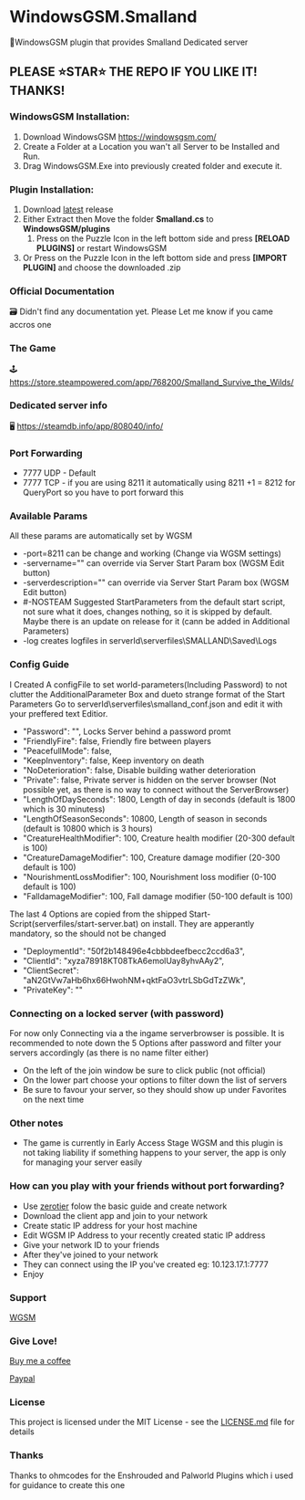 # WindowsGSM.Smalland
🧩WindowsGSM plugin that provides Smalland Dedicated server

## PLEASE ⭐STAR⭐ THE REPO IF YOU LIKE IT! THANKS!

### WindowsGSM Installation: 
1. Download  WindowsGSM https://windowsgsm.com/ 
2. Create a Folder at a Location you wan't all Server to be Installed and Run.
3. Drag WindowsGSM.Exe into previously created folder and execute it.

### Plugin Installation:
1. Download [latest](https://https://github.com/Raziel7893/WindowsGSM.Smalland/releases/latest) release
2. Either Extract then Move the folder **Smalland.cs** to **WindowsGSM/plugins** 
    1. Press on the Puzzle Icon in the left bottom side and press **[RELOAD PLUGINS]** or restart WindowsGSM
3. Or Press on the Puzzle Icon in the left bottom side and press **[IMPORT PLUGIN]** and choose the downloaded .zip

### Official Documentation
🗃️ Didn't find any documentation yet. Please Let me know if you came accros one

### The Game
🕹️ https://store.steampowered.com/app/768200/Smalland_Survive_the_Wilds/

### Dedicated server info
🖥️ https://steamdb.info/app/808040/info/

### Port Forwarding
- 7777 UDP - Default
- 7777 TCP - if you are using 8211 it automatically using 8211 +1 = 8212 for QueryPort so you have to port forward this

### Available Params
All these params are automatically set by WGSM
- -port=8211                    can be change and working (Change via WGSM settings)
- -servername=""                can override via Server Start Param box (WGSM Edit button)
- -serverdescription=""         can override via Server Start Param box (WGSM Edit button)
- #-NOSTEAM                      Suggested StartParameters from the default start script, not sure what it does, changes nothing, so it is skipped by default. Maybe there is an update on release for it (cann be added in Additional Parameters)
- -log                          creates logfiles in serverId\serverfiles\SMALLAND\Saved\Logs

### Config Guide
I Created A configFile to set world-parameters(Including Password) to not clutter the AdditionalParameter Box and dueto strange format of the Start Parameters
Go to serverId\serverfiles\smalland_conf.json and edit it with your preffered text Editior. 
- "Password": "",                       Locks Server behind a password promt
- "FriendlyFire": false,                Friendly fire between players
- "PeacefullMode": false,               
- "KeepInventory": false,               Keep inventory on death
- "NoDeterioration": false,             Disable building wather deterioration
- "Private": false,                     Private server is hidden on the server browser (Not possible yet, as there is no way to connect without the ServerBrowser)
- "LengthOfDaySeconds": 1800,           Length of day in seconds (default is 1800 which is 30 minutess)
- "LengthOfSeasonSeconds": 10800,       Length of season in seconds (default is 10800 which is 3 hours)
- "CreatureHealthModifier": 100,        Creature health modifier (20-300 default is 100)
- "CreatureDamageModifier": 100,        Creature damage modifier (20-300 default is 100)
- "NourishmentLossModifier": 100,       Nourishment loss modifier (0-100 default is 100)
- "FalldamageModifier": 100,            Fall damage modifier (50-100 default is 100)

The last 4 Options are copied from the shipped Start-Script(serverfiles/start-server.bat) on install. They are apperantly mandatory, so the should not be changed
- "DeploymentId": "50f2b148496e4cbbbdeefbecc2ccd6a3",
- "ClientId": "xyza78918KT08TkA6emolUay8yhvAAy2",
- "ClientSecret": "aN2GtVw7aHb6hx66HwohNM+qktFaO3vtrLSbGdTzZWk",
- "PrivateKey": ""

### Connecting on a locked server (with password)
For now only Connecting via a the ingame serverbrowser is possible. It is recommended to note down the 5 Options after password and filter your servers accordingly (as there is no name filter either)
- On the left of the join window be sure to click public (not official)
- On the lower part choose your options to filter down the list of servers
- Be sure to favour your server, so they should show up under Favorites on the next time

### Other notes
- The game is currently in Early Access Stage WGSM and this plugin is not taking liability if something happens to your server, the app is only for managing your server easily

### How can you play with your friends without port forwarding?
- Use [zerotier](https://www.zerotier.com/) folow the basic guide and create network
- Download the client app and join to your network
- Create static IP address for your host machine
- Edit WGSM IP Address to your recently created static IP address
- Give your network ID to your friends
- After they've joined to your network
- They can connect using the IP you've created eg: 10.123.17.1:7777
- Enjoy

### Support
[WGSM](https://discord.com/channels/590590698907107340/645730252672335893)

### Give Love!
[Buy me a coffee](https://ko-fi.com/raziel7893)

[Paypal](https://paypal.me/raziel7893)

### License
This project is licensed under the MIT License - see the <a href="https://github.com/ohmcodes/WindowsGSM.Palworld/blob/main/LICENSE">LICENSE.md</a> file for details

### Thanks
Thanks to ohmcodes for the Enshrouded and Palworld Plugins which i used for guidance to create this one
